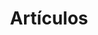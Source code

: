 ---
language: es
layout: blog
title: Artículos
permalink: /blog/
permalink_otro_idioma: /en/blog/
template: light

articulos: artículos
portada: Portada
portada_subscripcion: Subscríbete a nuestro blog
portada_todos: Ver todos los artículos
categoria_subscripcion: Subscríbete a
categoria_otros: Ver los otros
categoria2_slug: cultura-libre
categoria3_slug: ciudades-para-todos
categoria4_slug: colaborativa
---